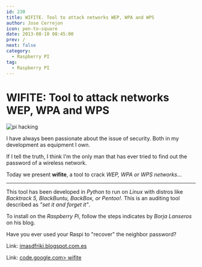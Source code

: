 ```yaml
---
id: 230
title: WIFITE. Tool to attack networks WEP, WPA and WPS
author: Jose Cerrejon
icon: pen-to-square
date: 2013-08-10 08:45:00
prev: /
next: false
category:
  - Raspberry PI
tag:
  - Raspberry PI
---
```


# WIFITE: Tool to attack networks WEP, WPA and WPS

![pi hacking](/images/pi_hack.jpg)

I have always been passionate about the issue of security. Both in my development as equipment I own.

If I tell the truth, I think I'm the only man that has ever tried to find out the password of a wireless network.

Today we present **wifite**, a tool to crack *WEP, WPA or WPS networks*...

- - -
This tool has been developed in *Python* to run on *Linux* with distros like *Backtrack 5, BlackBuntu, BackBox, or Pentoo!*. This is an auditing tool described as *"set it and forget it"*.

To install on the *Raspberry Pi*, follow the steps indicates by *Borja Lanseros* on his blog.

Have you ever used your Raspi to "recover" the neighbor password?

Link: [imasdfriki.blogspot.com.es](http://imasdfriki.blogspot.com.es/2013/08/wifitepy-running-on-raspberry-pi-raspian.html)

Link: [code.google.com> wifite](https://code.google.com/p/wifite)